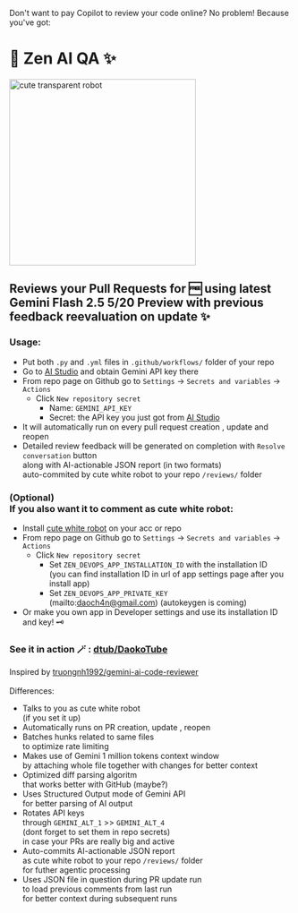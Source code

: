 Don't want to pay Copilot to review your code online? No problem! Because you've got:
# 🪭 Zen AI QA ✨
<img src="https://github.com/user-attachments/assets/7e1493ad-31da-448d-8050-e2072c916500" alt="cute transparent robot" width="333">

## Reviews your Pull Requests for 🆓 using latest Gemini Flash 2.5 5/20 Preview with previous feedback reevaluation on update ✨

### Usage:
- Put both `.py` and `.yml` files in `.github/workflows/` folder of your repo
- Go to [AI Studio](https://aistudio.google.com/) and obtain Gemini API key there
- From repo page on Github go to `Settings` -> `Secrets and variables` -> `Actions`
  - Click `New repository secret`
    - Name: `GEMINI_API_KEY`
    - Secret: the API key you just got from [AI Studio](https://aistudio.google.com/)
- It will automatically run on every pull request creation , update and reopen
- Detailed review feedback will be generated on completion with `Resolve conversation` button <br> along with AI-actionable JSON report (in two formats) <br> auto-commited by cute white robot to your repo `/reviews/` folder
### (Optional) <br> If you also want it to comment as cute white robot:
- Install [cute white robot](https://github.com/apps/zen-ai-qa) on your acc or repo
- From repo page on Github go to `Settings` -> `Secrets and variables` -> `Actions`
  - Click `New repository secret`
    - Set `ZEN_DEVOPS_APP_INSTALLATION_ID` with the installation ID <br> (you can find installation ID in url of app settings page after you install app)
    - Set `ZEN_DEVOPS_APP_PRIVATE_KEY` <br> (mailto:daoch4n@gmail.com) (autokeygen is coming)
- Or make you own app in Developer settings and use its installation ID and key! 🗝️

### See it in action 🪄 : [dtub/DaokoTube](https://github.com/dtub/DaokoTube/pulls?q=is%3Apr+is%3Aclosed)

Inspired by [truongnh1992/gemini-ai-code-reviewer](https://github.com/truongnh1992/gemini-ai-code-reviewer)
<br><br>
Differences:
- Talks to you as cute white robot <br> (if you set it up)
- Automatically runs on PR creation, update , reopen
- Batches hunks related to same files <br> to optimize rate limiting
- Makes use of Gemini 1 million tokens context window <br> by attaching whole file together with changes for better context
- Optimized diff parsing algoritm <br> that works better with GitHub (maybe?)
- Uses Structured Output mode of Gemini API <br> for better parsing of AI output
- Rotates API keys <br> through `GEMINI_ALT_1` >> `GEMINI_ALT_4` <br> (dont forget to set them in repo secrets) <br> in case your PRs are really big and active
- Auto-commits AI-actionable JSON report <br> as cute white robot to your repo `/reviews/` folder <br> for futher agentic processing
- Uses JSON file in question during PR update run <br> to load previous comments from last run <br> for better context during subsequent runs
